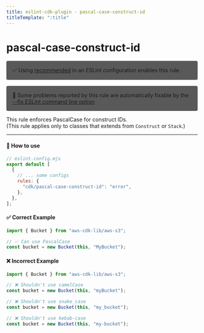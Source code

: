 ```yaml
---
title: eslint-cdk-plugin - pascal-case-construct-id
titleTemplate: ":title"
---
```


# pascal-case-construct-id

<div style="margin-top: 16px; background-color: #595959; padding: 16px; border-radius: 4px;">
  ✅ Using
  <a href="/rules/#recommended-rules">recommended</a>
  in an ESLint configuration enables this rule.
</div>

<div style="margin-top: 16px; background-color: #595959; padding: 16px; border-radius: 4px;">
  🔧 Some problems reported by this rule are automatically fixable by the
  <a href="https://eslint.org/docs/latest/use/command-line-interface#--fix">
    --fix ESLint command line option
  </a>
</div>

This rule enforces PascalCase for construct IDs.  
(This rule applies only to classes that extends from `Construct` or `Stack`.)

---

#### 🔧 How to use

```js
// eslint.config.mjs
export default [
  {
    // ... some configs
    rules: {
      "cdk/pascal-case-construct-id": "error",
    },
  },
];
```

#### ✅ Correct Example

```ts
import { Bucket } from "aws-cdk-lib/aws-s3";

// ✅ Can use PascalCase
const bucket = new Bucket(this, "MyBucket");
```

#### ❌ Incorrect Example

```ts
import { Bucket } from "aws-cdk-lib/aws-s3";

// ❌ Shouldn't use camelCase
const bucket = new Bucket(this, "myBucket");

// ❌ Shouldn't use snake_case
const bucket = new Bucket(this, "my_bucket");

// ❌ Shouldn't use kebab-case
const bucket = new Bucket(this, "my-bucket");
```
